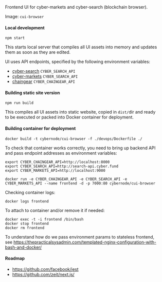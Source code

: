 Frontend UI for cyber-markets and cyber-search (blockchain browser).

Image: `cui-browser`

#### Local development

    npm start

This starts local server that compiles all UI assets into memory and
updates them as soon as they are edited.

UI uses API endpoints, specified by the following environment variables:

* [cyber-search](https://github.com/cyberFund/cyber-search) `CYBER_SEARCH_API`
* [cyber-markets](https://github.com/cyberFund/cyber-markets) `CYBER_SEARCH_API`
* [chaingear](https://github.com/cyberFund//chaingear-api) `CYBER_CHAINGEAR_API`

#### Building static site version

    npm run build

This compiles all UI assets into static website, copied in `dist/`dir
and ready to be executed or packed into Docker container for deployment.

#### Building container for deployment

    docker build -t cybernode/cui-browser -f ./devops/Dockerfile ./
    
To check that container works correctly, you need to bring up backend API and
pass endpoint addresses as environment variables:
    
    export CYBER_CHAINGEAR_API=http://localhost:8000
    export CYBER_SEARCH_API=http://search-api.cyber.fund
    export CYBER_MARKETS_API=http://localhost:9000
    
    docker run -e CYBER_CHAINGEAR_API -e CYBER_SEARCH_API -e CYBER_MARKETS_API --name frontend -d -p 7000:80 cybernode/cui-browser
    
Checking container logs:

    docker logs frontend

To attach to container and/or remove it if needed:

    docker exec -t -i frontend /bin/bash
    docker stop frontend
    docker rm frontend

To understand how do we pass environment params to stateless frontend, see
https://thepracticalsysadmin.com/templated-nginx-configuration-with-bash-and-docker/

#### Roadmap

* https://github.com/facebook/jest
* https://github.com/zeit/next.js/

